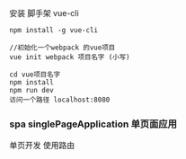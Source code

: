 安装 脚手架 vue-cli
```
npm install -g vue-cli

//初始化一个webpack 的vue项目
vue init webpack 项目名字 (小写)

cd vue项目名字
npm install 
npm run dev
访问一个路径 localhost:8080

```

### spa singlePageApplication  单页面应用
单页开发 使用路由